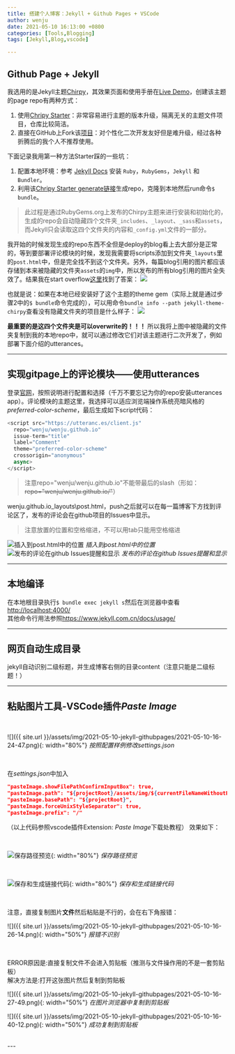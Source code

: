 ```yaml
---
title: 搭建个人博客：Jekyll + Github Pages + VSCode
author: wenju
date: 2021-05-10 16:13:00 +0800
categories: [Tools,Blogging]
tags: [Jekyll,Blog,vscode]

---
```

## Github Page + Jekyll
我选用的是Jekyll主题[Chirpy](https://github.com/cotes2020/jekyll-theme-chirpy)，其效果页面和使用手册在[Live Demo](https://chirpy.cotes.info/)，创建该主题的page repo有两种方式：
1. 使用[Chripy Starter](https://github.com/cotes2020/chirpy-starter)：非常容易进行主题的版本升级，隔离无关的主题文件项目，仓库比较简洁。
2. 直接在GitHub上Fork该[项目](https://github.com/cotes2020/jekyll-theme-chirpy)：对个性化二次开发友好但是难升级，经过各种折腾后的我个人不推荐使用。 

下面记录我用第一种方法Starter踩的一些坑：
1. 配置本地环境：参考 [Jekyll Docs](https://jekyllrb.com/docs/installation/) 安装 `Ruby`，`RubyGems`，`Jekyll` 和 `Bundler`。
2. 利用该[Chripy Starter generate链接](https://github.com/cotes2020/chirpy-starter/generate)生成repo，克隆到本地然后run命令`$ bundle`。
>此过程是通过RubyGems.org上发布的Chirpy主题来进行安装和初始化的，生成的repo会自动隐藏四个文件夹`_includes`、`_layout`、`_sass`和`assets`，而Jekyll只会读取这四个文件夹的内容和`_config.yml`文件的一部分。

我开始的时候发现生成的repo东西不全但是deploy的blog看上去大部分是正常的，等到要部署评论模块的时候，发现我需要将scripts添加到文件夹`_layouts`里的`post.html`中，但是完全找不到这个文件夹。另外，每篇blog引用的图片都应该存储到本来被隐藏的文件夹`assets`的`img`中，所以发布的所有blog引用的图片全失效了。结果我在start overflow[这里](https://stackoverflow.com/questions/44556609/jekyll-not-generating-folders)找到了答案：
![](/assets/img/2021-05-10-jekyll-githubpages/2021-11-02-20-37-59.png)

也就是说：如果在本地已经安装好了这个主题的theme gem（实际上就是通过步骤2中的`$ bundle`命令完成的），可以用命令`bundle info --path jekyll-theme-chirpy`查看没有隐藏文件夹的项目是什么样子：
![](/assets/img/2021-05-10-jekyll-githubpages/2021-11-02-20-19-39.png)

**最重要的是这四个文件夹是可以overwrite的！！！** 
所以我将上图中被隐藏的文件夹复制到我的本地repo中，就可以通过修改它们对该主题进行二次开发了，例如部署下面介绍的utterances。

---

## 实现gitpage上的评论模块——使用utterances
登录[官网](https://utteranc.es/)，按照说明进行配置和选择（千万不要忘记为你的repo安装utterances app）。评论模块的主题这里，我选择可以适应浏览端操作系统亮暗风格的*preferred-color-scheme*，最后生成如下script代码：

```javascript
<script src="https://utteranc.es/client.js"
  repo="wenju/wenju.github.io"
  issue-term="title"
  label="Comment"
  theme="preferred-color-scheme"
  crossorigin="anonymous"
  async>
</script>
```

>注意repo="wenju/wenju.github.io"不能带最后的slash（形如：~~repo="wenju/wenju.github.io/"~~） 

wenju.github.io\_layouts\post.html，push之后就可以在每一篇博客下方找到评论区了，发布的评论会在github项目的Issues中显示。
> 注意放置的位置和空格缩进，不可以用tab只能用空格缩进

![插入到post.html中的位置](/assets/img/2021-05-10-jekyll-githubpages/2021-11-02-19-55-52.png)
_插入到post.html中的位置_
![发布的评论在github Issues提醒和显示](/assets/img/2021-05-10-jekyll-githubpages/2021-11-02-20-07-43.png)
_发布的评论在github Issues提醒和显示_

---

## 本地编译
在本地根目录执行`$ bundle exec jekyll s`然后在浏览器中查看<http://localhost:4000/>  
其他命令行用法参照<https://www.jekyll.com.cn/docs/usage/>

---

## 网页自动生成目录
jekyll自动识别二级标题，并生成博客右侧的目录content（注意只能是二级标题！）

---




## 粘贴图片工具-VSCode插件*Paste Image*
<br>

![]({{ site.url }}/assets/img/2021-05-10-jekyll-githubpages/2021-05-10-16-24-47.png){: width="80%"}
_按照配置样例修改settings.json_

<br>

在*settings.json*中加入
```json
"pasteImage.showFilePathConfirmInputBox": true,
"pasteImage.path": "${projectRoot}/assets/img/${currentFileNameWithoutExt}",
"pasteImage.basePath": "${projectRoot}",
"pasteImage.forceUnixStyleSeparator": true,
"pasteImage.prefix": "/"
```
（以上代码参照vscode插件Extension: *Paste Image*下载处教程）
效果如下：

<br>

![保存路径预览](/assets/img/2021-05-10-jekyll-githubpages/2021-05-10-16-24-17.png){: width="80%"}
_保存路径预览_

<br>

![保存和生成链接代码](/assets/img/2021-05-10-jekyll-githubpages/2021-05-10-16-24-34.png){: width="80%"}
_保存和生成链接代码_

<br>

注意，直接复制图片**文件**然后粘贴是不行的，会在右下角报错：

![]({{ site.url }}/assets/img/2021-05-10-jekyll-githubpages/2021-05-10-16-26-14.png){: width="50%"}
_报错不识别_

<br>

ERROR原因是:直接复制文件不会进入剪贴板（推测与文件操作用的不是一套剪贴板）  
解决方法是:打开这张图片然后复制到剪贴板

![]({{ site.url }}/assets/img/2021-05-10-jekyll-githubpages/2021-05-10-16-27-49.png){: width="50%"}
_在图片浏览器中复制到剪贴板_

![]({{ site.url }}/assets/img/2021-05-10-jekyll-githubpages/2021-05-10-16-40-12.png){: width="50%"}
_成功复制到剪贴板_

<br>
---
